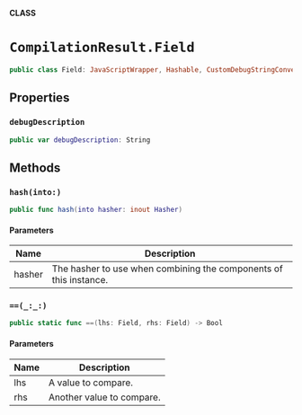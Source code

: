 **CLASS**

# `CompilationResult.Field`

```swift
public class Field: JavaScriptWrapper, Hashable, CustomDebugStringConvertible
```

## Properties
### `debugDescription`

```swift
public var debugDescription: String
```

## Methods
### `hash(into:)`

```swift
public func hash(into hasher: inout Hasher)
```

#### Parameters

| Name | Description |
| ---- | ----------- |
| hasher | The hasher to use when combining the components of this instance. |

### `==(_:_:)`

```swift
public static func ==(lhs: Field, rhs: Field) -> Bool
```

#### Parameters

| Name | Description |
| ---- | ----------- |
| lhs | A value to compare. |
| rhs | Another value to compare. |